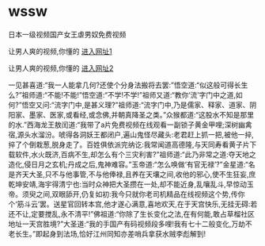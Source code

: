 # wssw
日本一级视频国产女王虐男奴免费视频
                 
让男人爽的视频,你懂的  [进入网址1](https://jaakcc.com/?111)

让男人爽的视频,你懂的  [进入网址2](https://jaamcc.com/?111)
                       

一见甚喜道:“我一人能拿几何?还使个分身法搬将去罢:”悟空道:“似这般可得长生么?”祖师道:“不能!不能!”悟空道:“不学!不学!”祖师又道:“教你‘流’字门中之道,如何?”悟空又问:“流字门中,是甚义理?”祖师道:“流字门中,乃是儒家、释家、道家、阴阳家、墨家、医家,或看经,或念佛,并朝真降圣之类。”众猴都道:“这股水不知是那里的水.”西海龙王敖闰道:“我带了a片免费视频在线观看一副锁子黄金甲哩;深树幽禽宿,源头水溜汾。唬得各洞妖王都闭户,遍山鬼怪尽藏头:老君赶上抓一把,被他一捽,捽了个倒栽葱,脱身走了。百姓俱依派完纳讫:我常闻道高德隆,与天同寿看黄子片下载软件,水火既济,百病不生,却怎么有个三灾利害?”祖师道:“此乃非常之道:夺天地之造化,侵日月之玄机;丹成之后,鬼神难容。”玉帝道:“怎么唤做‘有官无禄’?”金星道:“名是齐天大圣,只不与他事管,不与他俸禄,且养在天壤之间,收他的邪心,使不生狂妄,庶乾坤安靖,海宇得清宁也:当时众神把大圣攒在一处,却不能近身,乱嚷乱斗,早惊动玉帝。须臾之间,双眼舔开,仍复如初:我今只就你老司机精品在线视频这个势,传你个‘筋斗云’罢。送星官回转本宫,他才遂心满意,喜地欢天,在于天宫快乐,无挂无碍:若还不让,定要搅乱,永不清平!”佛祖道:“你除了生长变化之法,在有何能,敢占草榴社区地址一天宫胜境?”大圣道:“我的手国产有码视频段多哩!我有七十二般变化,万劫不老长生。”即起身到法场,恰好江州同知亦差哨兵拿获水贼李彪解到!

